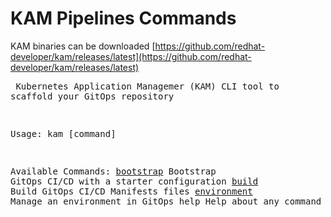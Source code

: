 # KAM Pipelines Commands

KAM binaries can be downloaded [https://github.com/redhat-developer/kam/releases/latest](https://github.com/redhat-developer/kam/releases/latest)




<medium><pre>
Kubernetes Application Managemer (KAM) CLI tool to scaffold your GitOps repository

Usage:
  kam [command]

Available Commands:
  [bootstrap](bootstrap)   Bootstrap GitOps CI/CD with a starter configuration
  [build](builid)       Build GitOps CI/CD Manifests files
  [environment](environment) Manage an environment in GitOps
  help        Help about any command
  [service](service)     Manage services in an environment
  [version](version)     Print the version information
  [webhook](webhook)     Manage Git repository webhooks
</pre></medium>


